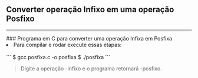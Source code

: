 ## Converter operação Infixo em uma operação Posfixo
<hr>
### Programa em C para converter uma operação Infixa em Posfixa
<br>
<li>Para compilar e rodar execute essas etapas:</li>
<br>
```
$  gcc posfixa.c -o posfixa
$ ./posfixa
``` 

> Digite a operação -infixo e o programa retornará -posfixo.
  
